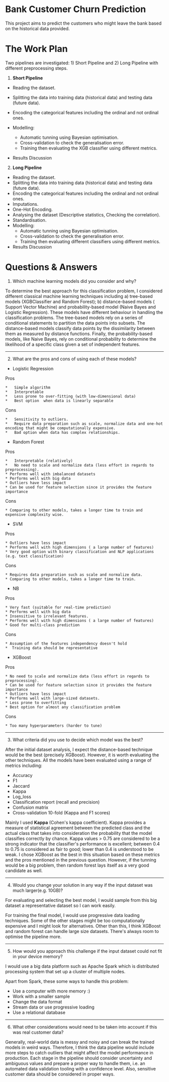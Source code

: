 # Bank Customer Churn Prediction

This project aims to predict the customers who might leave the bank based on the historical data provided.

# The Work Plan
Two pipelines are investigated: 1) Short Pipeline and 2) Long Pipeline with different preprocessing steps.


1.   **Short Pipeline**

  * Reading the dataset.
  * Splitting the data into training data (historical data) and testing data (future data).
  * Encoding the categorical features including the ordinal and not ordinal ones.
  * Modelling: 
      * Automatic tunning using Bayesian optimisation.
      * Cross-validation to check the generalisation error.
      * Training then evaluating the XGB classifier using different metrics. 

  * Results Discussion

2.   **Long Pipeline** 

  * Reading the dataset.
  * Splitting the data into training data (historical data) and testing data (future data).
  * Encoding the categorical features including the ordinal and not ordinal ones.
  * Imputations.
  * One-Hot Encoding.
  * Analysing the dataset (Descriptive statistics, Checking the correlation).
  * Standardisation.
  * Modelling: 
      * Automatic tunning using Bayesian optimisation.
      * Cross-validation to check the generalisation error.
      * Training then evaluating different classifiers using different metrics. 
  * Results Discussion

# Questions & Answers

1.   Which machine learning models did you consider and why?

To determine the best approach for this classification problem, I considered different classical machine learning techniques including a) tree-based models (XGBClassifier and Random Forest); b) distance-based models ( Support Vector Machine) and probability-based model (Naive Bayes and Logistic Regression). These models have different behaviour in handling the classification problems. The tree-based models rely on a series of conditional statements to partition the data points into subsets. The distance-based models classify data points by the dissimilarity between them as measured by distance functions. Finally, the probability-based models, like Naive Bayes, rely on conditional probability to determine the likelihood of a specific class given a set of independent features.

----------------------------

2.   What are the pros and cons of using each of these models?

*   Logistic Regression

Pros

    *   Simple algorithm
    *   Interpretable
    *   Less prone to over-fitting (with low-dimensional data)
    *   Best option  when data is linearly separable

Cons

    *   Sensitivity to outliers.
    *   Require data preparation such as scale, normalize data and one-hot encoding that might be computationally expensive.
    *   Bad option when data has complex relationships.


*   Random Forest

Pros

    *   Interpretable (relatively)
    *   No need to scale and normalize data (less effort in regards to preprocessing).
    * Performs well with imbalanced datasets
    * Performs well with big data
    * Outliers have less impact
    * Can be used for feature selection since it provides the feature importance

Cons

    * Comparing to other models, takes a longer time to train and expensive complexity wise.

*   SVM

Pros

    * Outliers have less impact
    * Performs well with high dimensions ( a large number of features)
    * Very good option with binary classification and NLP applications (e.g. text classification)

Cons

    * Requires data preparation such as scale and normalize data.
    * Comparing to other models, takes a longer time to train.

*   NB

Pros

    * Very fast (suitable for real-time prediction)
    * Performs well with big data
    * Insensitive to irrelevant features.
    * Performs well with high dimensions ( a large number of features)
    * Good for multi-class prediction

Cons 

    * Assumption of the features independency doesn't hold
    *  Training data should be representative

* XGBoost

Pros

    * No need to scale and normalize data (less effort in regards to preprocessing).
    * Can be used for feature selection since it provides the feature importance
    * Outliers have less impact
    * Performs well with large-sized datasets.
    * Less prone to overfitting
    * Best option for almost any classification problem

Cons

    * Too many hyperparameters (harder to tune)



-----------------------------

3. What criteria did you use to decide which model was the best?

After the initial dataset analysis, I expect the distance-based technique would be the best (precisely XGBoost). However, it is worth evaluating the other techniques. All the models have been evaluated using a range of metrics including:

  * Accuracy
  * F1
  * Jaccard
  * Kappa
  * Log_loss
  * Classification report (recall and precision)
  * Confusion matrix
  * Cross-validation 10-fold (Kappa and F1 scores)

Mainly I used **Kappa** (Cohen's kappa coefficient). Kappa provides a measure of statistical agreement between the predicted class and the actual class that takes into consideration the probability that the model classifies correctly by chance. Kappa values > 0.75 are considered to be a strong indicator that the classifier's performance is excellent; between 0.4 to 0.75 is considered as fair to good; lower than 0.4 is understood to be weak. I chose XGBoost as the best in this situation based on these metrics and the pros mentioned in the previous question. However, if the tunning would be a big problem, then random forest lays itself as a very good candidate as well. 

-----------------------------
4. Would you change your solution in any way if the input dataset was much larger(e.g. 10GB)?

For evaluating and selecting the best model, I would sample from this big dataset a representative dataset so I can work easily. 

For training the final model, I would use progressive data loading techniques. Some of the other stages might be too computationally expensive and I might look for alternatives. Other than this, I think XGBoost and random forest can handle large size datasets. There's always room to optimise the pipeline more.

-----------------------------
5. How would you approach this challenge if the input dataset could not fit in your device memory?

I would use a big data platform such as Apache Spark which is distributed processing system that set up a cluster of multiple nodes.

Apart from Spark, these some ways to handle this problem:

  * Use a computer with more memory :)
  * Work with a smaller sample
  * Change the data format
  * Stream data or use progressive loading
  * Use a relational database

-----------------------------
6. What other considerations would need to be taken into account if this was real customer data?

Generally, real-world data is messy and noisy and can break the trained models in weird ways.  Therefore, I think the data pipeline would include more steps to catch outliers that might affect the model performance in production.
Each stage in the pipeline should consider uncertainty and ambiguous values and prepare a proper way to handle them, i.e. an automated data validation tooling with a confidence level. Also, sensitive customer data should be considered in proper ways.







